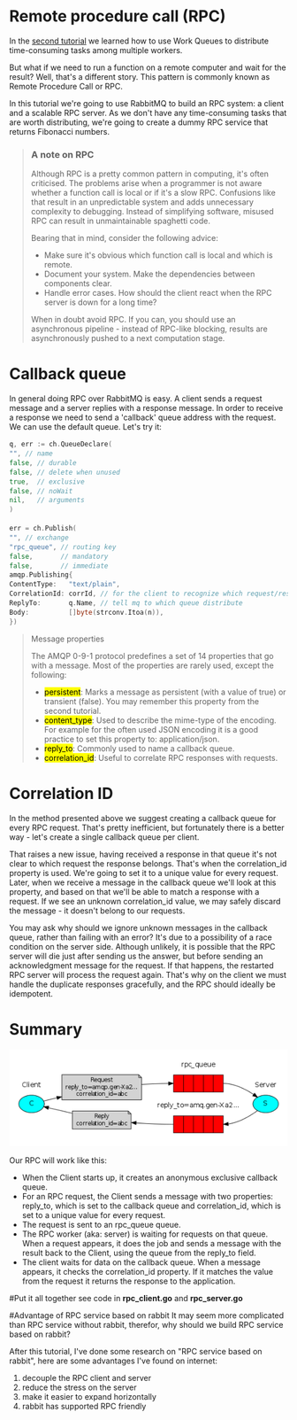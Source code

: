 # Remote procedure call (RPC)

In the [second tutorial](../tutorial2-Work-Queues) we learned how to use Work Queues to distribute time-consuming tasks
among multiple workers.

But what if we need to run a function on a remote computer and wait for the result? Well, that's a different story. This
pattern is commonly known as Remote Procedure Call or RPC.

In this tutorial we're going to use RabbitMQ to build an RPC system: a client and a scalable RPC server. As we don't
have any time-consuming tasks that are worth distributing, we're going to create a dummy RPC service that returns
Fibonacci numbers.

> ### A note on RPC
>
>Although RPC is a pretty common pattern in computing, it's often criticised. The problems arise when a programmer is
> not aware whether a function call is local or if it's a slow RPC. Confusions like that result in an unpredictable
> system and adds unnecessary complexity to debugging. Instead of simplifying software, misused RPC can result in
> unmaintainable spaghetti code.
>
>Bearing that in mind, consider the following advice:
>
>* Make sure it's obvious which function call is local and which is remote.
>* Document your system. Make the dependencies between components clear.
>* Handle error cases. How should the client react when the RPC server is down for a long time?
>
>When in doubt avoid RPC. If you can, you should use an asynchronous pipeline - instead of RPC-like blocking, results
> are asynchronously pushed to a next computation stage.

# Callback queue

In general doing RPC over RabbitMQ is easy. A client sends a request message and a server replies with a response
message. In order to receive a response we need to send a 'callback' queue address with the request. We can use the
default queue. Let's try it:

```go
q, err := ch.QueueDeclare(
"", // name
false, // durable
false, // delete when unused
true,  // exclusive
false, // noWait
nil,   // arguments
)

err = ch.Publish(
"", // exchange
"rpc_queue", // routing key
false,       // mandatory
false,       // immediate
amqp.Publishing{
ContentType:   "text/plain",
CorrelationId: corrId, // for the client to recognize which request/response
ReplyTo:       q.Name, // tell mq to which queue distribute
Body:          []byte(strconv.Itoa(n)),
})
```

> Message properties
>
>The AMQP 0-9-1 protocol predefines a set of 14 properties that go with a message. Most of the properties are rarely used,
> except the following:
>
>- <mark>persistent</mark>: Marks a message as persistent (with a value of true) or transient (false). You may remember
   > this property from the second tutorial.
>- <mark>content_type</mark>: Used to describe the mime-type of the encoding. For example for the often used JSON
   > encoding it is a good practice to set this property to: application/json.
>- <mark>reply_to</mark>: Commonly used to name a callback queue.
>- <mark>correlation_id</mark>: Useful to correlate RPC responses with requests.

# Correlation ID

In the method presented above we suggest creating a callback queue for every RPC request. That's pretty inefficient, but
fortunately there is a better way - let's create a single callback queue per client.

That raises a new issue, having received a response in that queue it's not clear to which request the response belongs.
That's when the correlation_id property is used. We're going to set it to a unique value for every request. Later, when
we receive a message in the callback queue we'll look at this property, and based on that we'll be able to match a
response with a request. If we see an unknown correlation_id value, we may safely discard the message - it doesn't
belong to our requests.

You may ask why should we ignore unknown messages in the callback queue, rather than failing with an error? It's due to
a possibility of a race condition on the server side. Although unlikely, it is possible that the RPC server will die
just after sending us the answer, but before sending an acknowledgment message for the request. If that happens, the
restarted RPC server will process the request again. That's why on the client we must handle the duplicate responses
gracefully, and the RPC should ideally be idempotent.

# Summary

![rpc](./rpc-tutorial.png)

Our RPC will work like this:

- When the Client starts up, it creates an anonymous exclusive callback queue.
- For an RPC request, the Client sends a message with two properties:  reply_to, which is set to the callback queue and
  correlation_id, which is set to a unique value for every request.
- The request is sent to an rpc_queue queue.
- The RPC worker (aka: server) is waiting for requests on that queue. When a request appears, it does the job and sends
  a message with the result back to the Client, using the queue from the reply_to field.
- The client waits for data on the callback queue. When a message appears, it checks the correlation_id property. If it
  matches the value from the request it returns the response to the application.

#Put it all together
see code in **rpc_client.go** and **rpc_server.go**

#Advantage of RPC service based on rabbit
It may seem more complicated than RPC service without rabbit, therefor, why should we build RPC service based on rabbit?

After this tutorial, I've done some research on "RPC service based on rabbit", here are some advantages
I've found on internet:
1. decouple the RPC client and server
2. reduce the stress on the server
3. make it easier to expand horizontally
4. rabbit has supported RPC friendly
